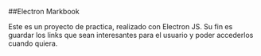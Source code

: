 ##Electron Markbook

Este es un proyecto de practica, realizado con Electron JS. Su fin es guardar los links que sean interesantes para el usuario y poder accederlos cuando quiera.